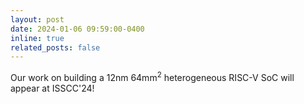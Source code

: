 ```yaml
---
layout: post
date: 2024-01-06 09:59:00-0400
inline: true
related_posts: false
---
```

Our work on building a 12nm 64mm<sup>2</sup> heterogeneous RISC-V SoC will appear at ISSCC'24!